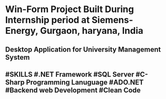 # Win-Form Project Built During Internship period at Siemens-Energy, Gurgaon, haryana, India
Desktop Application for University Management System
---------------------------------------------------------------------------------------------
#SKILLS
#.NET Framework
#SQL Server
#C-Sharp Programming Lanuguage
#ADO.NET
#Backend web Development
#Clean Code
---------------------------------------------------------------------------------------------
